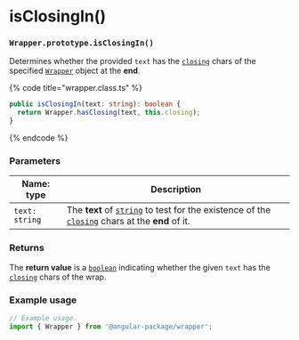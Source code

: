 # isClosingIn()

### `Wrapper.prototype.isClosingIn()`

Determines whether the provided `text` has the [`closing`](../../../wrap/instance/accessors/#wrap.prototype.closing) chars of the specified [`Wrapper`](../../wrapper.md) object at the **end**.

{% code title="wrapper.class.ts" %}
```typescript
public isClosingIn(text: string): boolean {
  return Wrapper.hasClosing(text, this.closing);
}
```
{% endcode %}

### Parameters

| Name: type     | Description                                                                                                                                                                                                                                             |
| -------------- | ------------------------------------------------------------------------------------------------------------------------------------------------------------------------------------------------------------------------------------------------------- |
| `text: string` | The **text** of [`string`](https://developer.mozilla.org/en-US/docs/Web/JavaScript/Reference/Global\_Objects/String) to test for the existence of the [`closing`](../../../wrap/instance/accessors/#wrap.prototype.closing) chars at the **end** of it. |

### Returns

The **return value** is a [`boolean`](https://developer.mozilla.org/en-US/docs/Web/JavaScript/Reference/Global\_Objects/Boolean) indicating whether the given `text` has the [`closing`](../../../wrap/instance/accessors/#wrap.prototype.closing) chars of the wrap.

### Example usage

```typescript
// Example usage.
import { Wrapper } from '@angular-package/wrapper';

```
